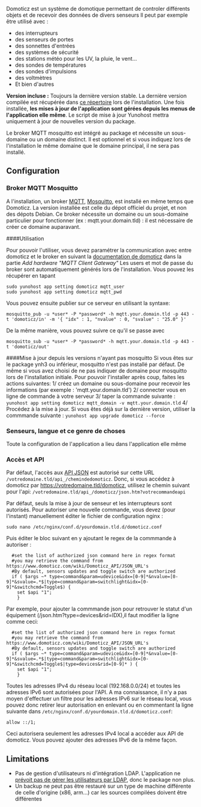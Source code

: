 Domoticz est un système de domotique permettant de controler différents objets et de recevoir des données de divers senseurs
Il peut par exemple être utilisé avec :

* des interrupteurs
* des senseurs de portes
* des sonnettes d'entrées
* des systèmes de sécurité
* des stations météo pour les UV, la pluie, le vent...
* des sondes de températures
* des sondes d'impulsions
* des voltmètres
* Et bien d'autres

**Version incluse :** Toujours la dernière version stable. La dernière version compilée est récupérée dans [ce répertoire](https://releases.domoticz.com/releases/?dir=./beta) lors de l'installation.
Une fois installée, **les mises à jour de l'application sont gérées depuis les menus de l'application elle même**. Le script de mise à jour Yunohost mettra uniquement à jour de nouvelles version du package.

Le broker MQTT mosquitto est intégré au package et nécessite un sous-domaine ou un domaine distinct. Il est optionnel et si vous indiquez lors de l'installation le même domaine que le domaine principal, il ne sera pas installé.

## Configuration

### Broker MQTT Mosquitto

A l'installation, un broker [MQTT](https://fr.wikipedia.org/wiki/MQTT), [Mosquitto](https://mosquitto.org/), est installé en même temps que Domoticz. La version installée est celle du dépot officiel du projet, et non des dépots Debian.
Ce broker nécessite un domaine ou un sous-domaine particulier pour fonctionner (ex : mqtt.your.domain.tld) : il est nécessaire de créer ce domaine auparavant.

####Utilisation

Pour pouvoir l'utiliser, vous devez paramétrer la communication avec entre domoticz et le broker en suivant la [documentation de domoticz](https://www.domoticz.com/wiki/MQTT#Installing_Mosquitto) dans la partie *Add hardware "MQTT Client Gateway"*
Les users et mot de passe du broker sont automatiquement générés lors de l'installation. Vous pouvez les récupérer en tapant
````
sudo yunohost app setting domoticz mqtt_user
sudo yunohost app setting domoticz mqtt_pwd
````

Vous pouvez ensuite publier sur ce serveur en utilisant la syntaxe:
````
mosquitto_pub -u *user* -P *password* -h mqtt.your.domain.tld -p 443 -t 'domoticz/in' -m '{ "idx" : 1, "nvalue" : 0, "svalue" : "25.0" }'
````
De la même manière, vous pouvez suivre ce qu'il se passe avec
````
mosquitto_sub -u *user* -P *password* -h mqtt.your.domain.tld -p 443 -t 'domoticz/out'
````

####Mise à jour depuis les versions n'ayant pas mosquitto
Si vous êtes sur le package ynh3 ou inférieur, mosquitto n'est pas installé par défaut.
De même si vous avez choisi de ne pas indiquer de domaine pour mosquitto lors de l'installation initiale.
Pour pouvoir l'installer après coup, faites les actions suivantes:
1/ créez un domaine ou sous-domaine pour recevoir les informations (par exemple : 'mqtt.your.domain.tld')
2/ connecter vous en ligne de commande à votre serveur
3/ taper la commande suivante : `yunohost app setting domoticz mqtt_domain -v mqtt.your.domain.tld`
4/ Procédez à la mise à jour.
Si vous êtes déjà sur la dernière version, utiliser la commmande suivante : `yunohost app upgrade domoticz --force`


### Senseurs, langue et ce genre de choses
Toute la configuration de l'application a lieu dans l'application elle même

### Accès et API
Par défaut, l'accès aux [API JSON](https://www.domoticz.com/wiki/Domoticz_API/JSON_URL's) est autorisé sur cette URL `/votredomaine.tld/api_/chemindedomoticz`.
Donc, si vous accédez à domoticz par https://votredomaine.tld/domoticz, utilisez le chemin suivant pour l'api: `/votredomaine.tld/api_/domoticz/json.htm?votrecommandeapi`

Par défaut, seuls la mise à jour de senseur et les interrupteurs sont autorisés. Pour autoriser une nouvelle commande, vous devez (pour l'instant) manuellement éditer le fichier de configuration nginx :
````
sudo nano /etc/nginx/conf.d/yourdomain.tld.d/domoticz.conf
````
Puis éditer le bloc suivant en y ajoutant le regex de la commmande à autoriser :
````
  #set the list of authorized json command here in regex format
  #you may retrieve the command from https://www.domoticz.com/wiki/Domoticz_API/JSON_URL's
  #By default, sensors updates and toggle switch are authorized
  if ( $args ~* type=command&param=udevice&idx=[0-9]*&nvalue=[0-9]*&svalue=.*$|type=command&param=switchlight&idx=[0-9]*&switchcmd=Toggle$) {
    set $api "1";
    }
````
Par exemple, pour ajouter la commmande json pour retrouver le statut d'un équipement (/json.htm?type=devices&rid=IDX),il faut modifier la ligne comme ceci:
````
  #set the list of authorized json command here in regex format
  #you may retrieve the command from https://www.domoticz.com/wiki/Domoticz_API/JSON_URL's
  #By default, sensors updates and toggle switch are authorized
  if ( $args ~* type=command&param=udevice&idx=[0-9]*&nvalue=[0-9]*&svalue=.*$|type=command&param=switchlight&idx=[0-9]*&switchcmd=Toggle$|type=devices&rid=[0-9]* ) {
    set $api "1";
    }
````

Toutes les adresses IPv4 du réseau local (192.168.0.0/24) et toutes les adresses IPv6 sont autorisées pour l'API.
A ma connaissance, il n'y a pas moyen d'effectuer un filtre pour les adresses IPv6 sur le réseau local, vous pouvez donc retirer leur autorisation en enlevant ou en commentant la ligne suivante dans `/etc/nginx/conf.d/yourdomain.tld.d/domoticz.conf`:
````
allow ::/1;
````
Ceci autorisera seulement les adresses IPv4 local a accéder aux API de domoticz.
Vous pouvez ajouter des adresses IPv6 de la même façon.

## Limitations

* Pas de gestion d'utilisateurs ni d'intégration LDAP. L'application ne [prévoit pas de gérer les utilisateurs par LDAP](https://github.com/domoticz/domoticz/issues/838), donc le package non plus.
* Un backup ne peut pas être restauré sur un type de machine différente de celle d'origine (x86, arm...) car les sources compilées doivent être différentes
